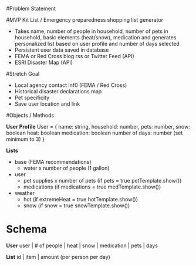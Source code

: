 #Problem Statement



#MVP
Kit List / Emergency preparedness shopping list generator
- Takes name, number of people in household, number of pets in household, basic elements (heat/snow), medication and generates personalized list based on user profile and number of days selected
- Persistent user data saved in database
- FEMA or Red Cross blog rss or Twitter Feed (API)
- ESRI Disaster Map (API)


#Stretch Goal
- Local agency contact inf0 (FEMA / Red Cross)
- Historical disaster declarations map
- Pet specificity
- Save user location and link  


#Objects / Methods

**User Profile**
User = {
    name: string,
    household: number,
    pets: number,
    snow: boolean
    heat: boolean
    medication: boolean
    number of days: number (set minimum to 3)
    }

**Lists**
- base (FEMA recommendations)
    - water x number of people (1 gallon)
- user 
    - pet supplies x number of pets (if pets = true petTemplate.show())
    - medications (if medications = true medTemplate.show())
- weather
    - hot (if extremeHeat = true hotTemplate.show())
    - snow (if snow = true snowTemplate.show())


# Schema
**User**
user | # of people | heat | snow | medication | pets | days

**List**
id | item | amount (per person per day)
